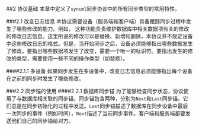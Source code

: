 ##2 协议基础
本章中定义了`syncml`同步协议中的所有同步类型的常用特性。

###2.1 改变日志信息
本协议需要设备（服务端和客户端）具备跟踪同步过程中发生了哪些修改的能力。例如， 这种功能负责维护数据库中相关数据项有关的修改的修改日志信息。这里所说的修改可以是替换、新增和删除，本协议并不规定设备中这些修改日志的格式。但是，当开始同步之后，设备必须能够指出哪些数据发生了修改。要指出哪些数据项发生了改变，需要一个唯一的标识符。要指出发生的修改的类型，需要使用一些不同的操作类型（如替换）。

####2.1.1 多设备
如果同步发生在多设备中，改变日志信息必须能够指出每个设备在之前的同步时发生了哪些修改。

###2.2 同步锚的使用
####2.2.1 数据库同步锚
为了能够检查同步状态，协议使用了与数据库相关联的同步锚，同步锚包含两种，分别为`Next`和`Last`同步锚，它们总是在同步初始化的过程中发送。`Last`同步锚描述了数据库在同步设备中最后一次同步的事件（例如时间），`Next`描述了当前同步事件。客户端和服务端都要发送他们自己的同步锚给对方。